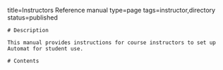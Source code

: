 title=Instructors Reference manual
type=page
tags=instructor,directory
status=published
~~~~~~
# Description

This manual provides instructions for course instructors to set up Automat for student use.

# Contents

